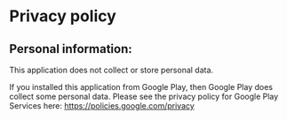 # Privacy policy
## Personal information:
This application does not collect or store personal data.

If you installed this application from Google Play, then Google Play does collect some personal data.
Please see the privacy policy for Google Play Services here: https://policies.google.com/privacy
